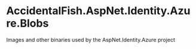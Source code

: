 AccidentalFish.AspNet.Identity.Azure.Blobs
==========================================

Images and other binaries used by the AspNet.Identity.Azure project

